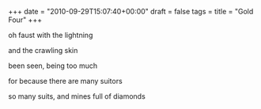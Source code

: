 +++
date = "2010-09-29T15:07:40+00:00"
draft = false
tags = 
title = "Gold Four"
+++
<p>oh faust with the lightning</p>&#13;
<p>and the crawling skin</p>&#13;
<p>been seen, being too much</p>&#13;
<p>for because there are many suitors</p>&#13;
<p>so many suits, and mines full of diamonds</p> 